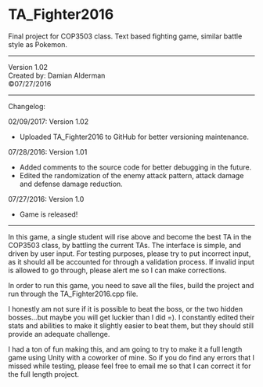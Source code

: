 # TA_Fighter2016
Final project for COP3503 class. Text based fighting game, similar battle style as Pokemon.
						 
***************************************************************************
Version 1.02	
Created by: Damian Alderman  
&copy;07/27/2016
***************************************************************************
Changelog:

02/09/2017: Version 1.02
- Uploaded TA_Fighter2016 to GitHub for better versioning maintenance.

07/28/2016: Version 1.01
- Added comments to the source code for better debugging in the future.
- Edited the randomization of the enemy attack pattern, attack damage and 
  defense damage reduction.

07/27/2016: Version 1.0
- Game is released!

***************************************************************************
In this game, a single student will rise above and become the best TA in the COP3503 class, 
by battling the current TAs. The interface is simple, and driven by user input. For testing purposes, please
try to put incorrect input, as it should all be accounted for through a validation process. 
If invalid input is allowed to go through, please alert me so I can make corrections.

In order to run this game, you need to save all the files, build the project and run through the 
TA_Fighter2016.cpp file. 

I honestly am not sure if it is possible to beat the boss, or the two hidden bosses...but maybe 
you will get luckier than I did =).
I constantly edited their stats and abilities to make it slightly easier to beat them, but they 
should still provide an adequate challenge. 

I had a ton of fun making this, and am going to try to make it a full length game using Unity with a 
coworker of mine. So if you do find any errors that I missed while testing, please feel free to email me
so that I can correct it for the full length project. 
